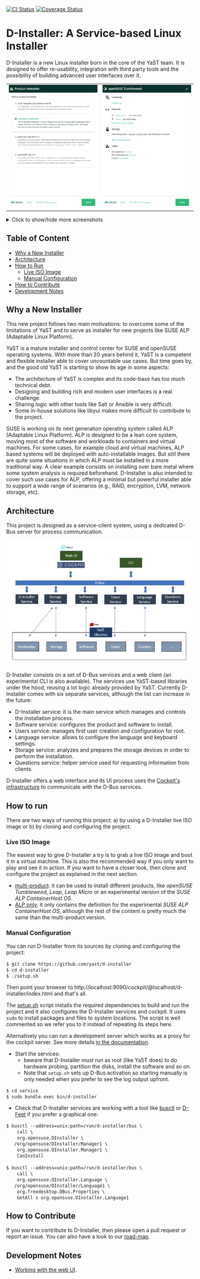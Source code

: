 [![CI Status](https://github.com/yast/d-installer/actions/workflows/ci.yml/badge.svg)](https://github.com/yast/d-installer/actions/workflows/ci.yml)
[![Coverage Status](https://coveralls.io/repos/github/yast/d-installer/badge.svg?branch=master)](https://coveralls.io/github/yast/d-installer?branch=master)

# D-Installer: A Service-based Linux Installer

D-Installer is a new Linux installer born in the core of the YaST team. It is designed to offer re-usability, integration with third party tools and the possibility of building advanced user interfaces over it.

|||
|-|-|
| ![Product selection](./doc/images/screenshots/product-selection.png) | ![Installation overview](./doc/images/screenshots/overview.png) |

<details>
<summary>Click to show/hide more screenshots</summary>

---


|||
|-|-|
| ![Storage page](./doc/images/screenshots/storage-page.png) | ![Storage settings](./doc/images/screenshots/storage-settings.png) |

|||
|-|-|
| ![Installing](./doc/images/screenshots/installing.png) | ![Installation finished](./doc/images/screenshots/finished.png) |

</details>

## Table of Content

* [Why a New Installer](#why-a-new-installer)
* [Architecture](#architecture)
* [How to Run](#how-to-run)
  * [Live ISO Image](#live-iso-image)
  * [Manual Configuration](#manual-configuration)
* [How to Contribute](#how-to-contribute)
* [Development Notes](#development-notes)

## Why a New Installer

This new project follows two main motivations: to overcome some of the limitations of YaST and to serve as installer for new projects like SUSE ALP (Adaptable Linux Platform).

YaST is a mature installer and control center for SUSE and openSUSE operating systems. With more than 20 years behind it, YaST is a competent and flexible installer able to cover uncountable use cases. But time goes by, and the good old YaST is starting to show its age in some aspects:

* The architecture of YaST is complex and its code-base has too much technical debt.
* Designing and building rich and modern user interfaces is a real challenge.
* Sharing logic with other tools like Salt or Ansible is very difficult.
* Some in-house solutions like libyui makes more difficult to contribute to the project.

SUSE is working on its next generation operating system called ALP (Adaptable Linux Platform). ALP is designed to be a lean core system, moving most of the software and workloads to containers and virtual machines. For some cases, for example cloud and virtual machines, ALP based systems will be deployed with auto-installable images. But still there are quite some situations in which ALP must be installed in a more traditional way. A clear example consists on installing over bare metal where some system analysis is required beforehand. D-Installer is also intended to cover such use cases for ALP, offering a minimal but powerful installer able to support a wide range of scenarios (e.g., RAID, encryption, LVM, network storage, etc).

## Architecture

This project is designed as a service-client system, using a dedicated D-Bus server for process
communication.

![Architecture](./doc/images/architecture.png)

D-Installer consists on a set of D-Bus services and a web client (an experimental CLI is also available). The services use YaST-based libraries under the hood, reusing a lot logic already provided by YaST. Currently D-Installer comes with six separate services, although the list can increase in the future:

* D-Installer service: it is the main service which manages and controls the installation process.
* Software service: configures the product and software to install.
* Users service: manages first user creation and configuration for root.
* Language service: allows to configure the language and keyboard settings.
* Storage service: analyzes and prepares the storage devices in order to perform the installation.
* Questions service: helper service used for requesting information from clients.

D-Installer offers a web interface and its UI process uses the [Cockpit's infrastructure](https://cockpit-project.org/) to communicate with the D-Bus services.

## How to run

There are two ways of running this project: a) by using a D-Installer live ISO image or b) by cloning and configuring the project.

### Live ISO Image

The easiest way to give D-Installer a try is to grab a live ISO image and boot it in a virtual
machine. This is also the recommended way if you only want to play and see it in action. If you want
to have a closer look, then clone and configure the project as explained in the next section.

* [multi-product](https://build.opensuse.org/package/binaries/YaST:Head:D-Installer/d-installer-live:default/images):
  it can be used to install different products, like *openSUSE Tumbleweed*, *Leap*, *Leap Micro* or
  an experimental version of the *SUSE ALP ContainerHost OS*.
* [ALP only](https://build.opensuse.org/package/binaries/YaST:Head:D-Installer/d-installer-live:ALP/images):
  it only contains the definition for the experimental *SUSE ALP ContainerHost OS*, although
  the rest of the content is pretty much the same than the multi-product version.

### Manual Configuration

You can run D-Installer from its sources by cloning and configuring the project:

```console
$ git clone https://github.com/yast/d-installer
$ cd d-installer
$ ./setup.sh
```

Then point your browser to http://localhost:9090/cockpit/@localhost/d-installer/index.html and that's all.

The [setup.sh](./setup.sh) script installs the required dependencies
to build and run the project and it also configures the D-Installer services
and cockpit. It uses `sudo` to install packages and files to system locations.
The script is well commented so we refer you to it instead of repeating its
steps here.

Alternatively you can run a development server which works as a proxy for
the cockpit server. See more details [in the documentation](
web/README.md#using-a-development-server).

* Start the services:
    * beware that D-Installer must run as root (like YaST does) to do
      hardware probing, partition the disks, install the software and so on.
    * Note that `setup.sh` sets up D-Bus activation so starting manually is
      only needed when you prefer to see the log output upfront.

```console
$ cd service
$ sudo bundle exec bin/d-installer
```

* Check that D-Installer services are working with a tool like
[busctl](https://www.freedesktop.org/wiki/Software/dbus/) or
[D-Feet](https://wiki.gnome.org/Apps/DFeet) if you prefer a graphical one:


```console
$ busctl --address=unix:path=/run/d-installer/bus \
    call \
    org.opensuse.DInstaller \
   /org/opensuse/DInstaller/Manager1 \
    org.opensuse.DInstaller.Manager1 \
    CanInstall

$ busctl --address=unix:path=/run/d-installer/bus \
    call \
    org.opensuse.DInstaller.Language \
   /org/opensuse/DInstaller/Language1 \
    org.freedesktop.DBus.Properties \
    GetAll s org.opensuse.DInstaller.Language1
```

## How to Contribute

If you want to contribute to D-Installer, then please open a pull request or report an issue. You can also have a look to our [road-map](https://github.com/orgs/yast/projects/1/views/1).

## Development Notes

* [Working with the web UI](./web/README.md).
